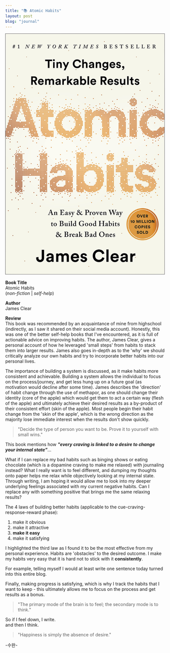 ```yaml
---
title: "📚 Atomic Habits"
layout: post
blog: "journal"
---
```


![atomic](/assets/atomic.jpeg)

**Book Title**   
Atomic Habits      
(_non-fiction_ | _self-help_)

**Author**   
James Clear

**Review**    
This book was recommended by an acquaintance of mine from highschool (indirectly, as I saw it shared on their social media account). 
Honestly, this was one of the better self-help books that I've encountered, as it is full of actionable advice on improving habits. 
The author, James Clear, gives a personal account of how he leveraged 'small steps' from habits to stack them into larger results. James also goes in-depth
as to the 'why' we should critically analyze our own habits and try to incorporate better habits into our personal lives.    

The importance of building a system is discussed, as it make habits more consistent and achievable. Building a system allows the individual to focus on the process/journey, and get less hung up on a future goal (as motivation would decline after some time). James describes the 'direction' of habit change through the use of methapor, as one should change their identity (core of the apple) which would get them to act a certain way (flesh of the apple) and ultimately achieve their desired results as a by-product of their consistent effort (skin of the apple). Most people begin their habit change from the 'skin of the apple', which is the wrong direction as the majority lose immediate interest when the results don't show quickly. 

> "Decide the type of person you want to be. Prove it to yourself with small wins."

This book mentions how **_"every craving is linked to a desire to change your internal state"_**...   

What if I can replace my bad habits such as binging shows or eating chocolate (which is a dopamine craving to make me relaxed) with journaling instead?
What I really want is to feel different, and dumping my thoughts onto paper helps me relax while objectively looking at my internal state. Through writing, 
I am hoping it would allow me to look into my deeper underlying feelings associated with my current negative habits. Can I replace any with something positive 
that brings me the same relaxing results?

The 4 laws of building better habits (applicable to the cue-craving-response-reward phase):
1. make it obvious
2. make it attractive
3. **make it easy**
4. make it satisfying

I highlighted the third law as I found it to be the most effective from my personal experience. Habits are 'obstacles' to the desired outcome. I make my habits very easy that it is hard not to stick with it **consistently**.   

For example, telling myself I would at least write one sentence today turned into this entire blog.

Finally, making progress is satisfying, which is why I track the habits that I want to keep - this ultimately allows me to focus on the process and get results as a bonus.

> "The primary mode of the brain is to feel; the secondary mode is to think."

So if I feel down, I write.   
and then I think.

> "Happiness is simply the absence of desire."

-수완-

